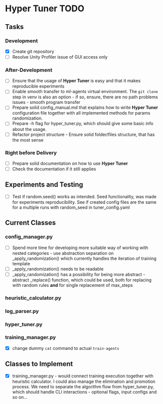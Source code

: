 # Hyper Tuner TODO

## Tasks

### Development
- [x] Create git repository
- [ ] Resolve Unity Profiler issue of GUI access only

### After-Development
- [ ] Ensure that the usage of **Hyper Tuner** is easy and that it makes reproducible experiments
- [ ] Enable smooth transfer to ml-agents virtual environment. The `git clone` step in venv is also an option - if so, ensure, there are no path problems issues - smooth program transfer
- [ ] Prepare solid config_manual.md that explains how to write **Hyper Tuner** configuration file together with all implemented methods for params randomization.
- [ ] Prepare -h flag for hyper_tuner.py, which should give some basic info about the usage.
- [ ] Refactor project structure - Ensure solid folder/files structure, that has the most sense

### Right before Delivery
- [ ] Prepare solid documentation on how to use **Hyper Tuner**
- [ ] Check the documentation if it still applies

## Experiments and Testing

- [ ] Test if random.seed() works as intended. Seed functionality, was made for experiments reproducibility. See if created config files are the same for a multiple runs with random_seed in tuner_config.yaml

## Current Classes

### config_manager.py

- [ ] Spend more time for developing more suitable way of working with nested categories - use abstraction separation on _apply_randomization() which currently handles the iteration of training template  
- [ ] _apply_randomization() needs to be readable
- [ ] _apply_randomization() has a possibility for being more abstract - abstract _replace() function, which could be used, both for replacing with random rules **and** for single replacement of max_steps

### heuristic_calculator.py

### log_parser.py

### hyper_tuner.py

### training_manager.py

- [x] change dummy `cat` command to actual `train-agents`

## Classes to Implement

- [x] training_manager.py - would connect training execution together with heuristic calculator. I could also manage the elimination and promotion process. We need to separate the algorithm flow from hyper_tuner.py, which should handle CLI interactions - optional flags, input configs and so on...